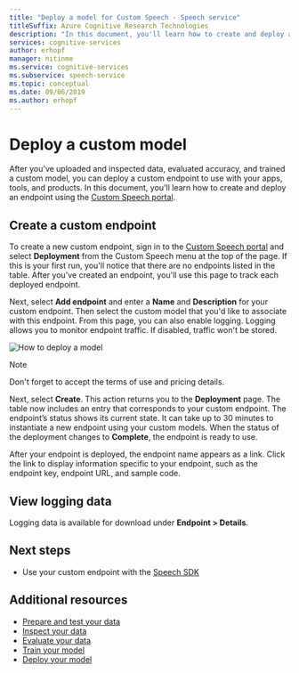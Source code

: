 ```yaml
---
title: "Deploy a model for Custom Speech - Speech service"
titleSuffix: Azure Cognitive Research Technologies
description: "In this document, you'll learn how to create and deploy an endpoint using the Custom Speech portal."
services: cognitive-services
author: erhopf
manager: nitinme
ms.service: cognitive-services
ms.subservice: speech-service
ms.topic: conceptual
ms.date: 09/06/2019
ms.author: erhopf
---
```


# Deploy a custom model

After you've uploaded and inspected data, evaluated accuracy, and trained a custom model, you can deploy a custom endpoint to use with your apps, tools, and products. In this document, you'll learn how to create and deploy an endpoint using the [Custom Speech portal](https://speech.microsoft.com/customspeech).

## Create a custom endpoint

To create a new custom endpoint, sign in to the [Custom Speech portal](https://speech.microsoft.com/customspeech) and select **Deployment** from the Custom Speech menu at the top of the page. If this is your first run, you'll notice that there are no endpoints listed in the table. After you've created an endpoint, you'll use this page to track each deployed endpoint.

Next, select **Add endpoint** and enter a **Name** and **Description** for your custom endpoint. Then select the custom model that you'd like to associate with this endpoint. From this page, you can also enable logging. Logging allows you to monitor endpoint traffic. If disabled, traffic won't be stored.

![How to deploy a model](./media/custom-speech/custom-speech-deploy-model.png)

> [!NOTE]
> Don't forget to accept the terms of use and pricing details.

Next, select **Create**. This action returns you to the **Deployment** page. The table now includes an entry that corresponds to your custom endpoint. The endpoint’s status shows its current state. It can take up to 30 minutes to instantiate a new endpoint using your custom models. When the status of the deployment changes to **Complete**, the endpoint is ready to use.

After your endpoint is deployed, the endpoint name appears as a link. Click the link to display information specific to your endpoint, such as the endpoint key, endpoint URL, and sample code.

## View logging data

Logging data is available for download under **Endpoint > Details**.

## Next steps

* Use your custom endpoint with the [Speech SDK](speech-sdk.md)

## Additional resources

* [Prepare and test your data](how-to-custom-speech-test-data.md)
* [Inspect your data](how-to-custom-speech-inspect-data.md)
* [Evaluate your data](how-to-custom-speech-evaluate-data.md)
* [Train your model](how-to-custom-speech-train-model.md)
* [Deploy your model](how-to-custom-speech-deploy-model.md)
